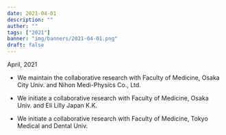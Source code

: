 ```yaml
---
date: 2021-04-01
description: ""
auther: ""
tags: ["2021"]
banner: "img/banners/2021-04-01.png"
draft: false
---
```


April, 2021​

- We maintain the collaborative research with Faculty of Medicine, Osaka City Univ. and Nihon Medi-Physics Co., Ltd.

- We initiate a collaborative research with Faculty of Medicine, Osaka Univ. and Eli Lilly Japan K.K.

- We initiate a collaborative research with Faculty of Medicine, Tokyo Medical and Dental Univ.

<!--more-->